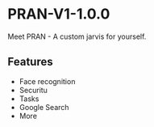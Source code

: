 # PRAN-V1-1.0.0
Meet PRAN - A custom jarvis for yourself.

## Features
* Face recognition
* Securitu
* Tasks
* Google Search
* More
